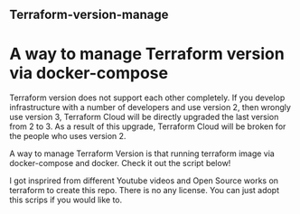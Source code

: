 ## Terraform-version-manage
# A way to manage Terraform version via docker-compose

Terraform version does not support each other completely. If you develop infrastructure with a number of developers and use version 2, then wrongly use version 3, Terraform Cloud will be directly upgraded the last version from 2 to 3. As a result of this upgrade, Terraform Cloud will be broken for the people who uses version 2. 

A way to manage Terraform Version is that running terraform image via docker-compose and docker. Check it out the script below! 

I got insprired from different Youtube videos and Open Source works on terraform to create this repo. There is no any license. You can just adopt this scrips if you would like to. 